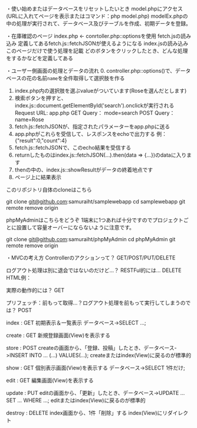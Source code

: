 ・使い始めまたはデータベースをリセットしたいとき
model.phpにアクセス(URLに入れてページを表示またはコマンド：php model.php)
modelEx.phpの中の処理が実行されて、データベース及びテーブルを作成、初期データを登録。

・在庫確認のページ
index.php <- conrtoller.php::optionsを使用
fetch.jsの読み込み
	定義してあるfetch.js::fetchJSONが使えるようになる
index.jsの読み込み
	このページだけで使う処理を記載
	どのボタンをクリックしたとき、どんな処理をするかなどを定義してある

・ユーザー側画面の処理とデータの流れ
0. controller.php::options()で、データベースの花の名前`name`を全件取得して選択肢を作る
1. index.php内の選択肢を選ぶvalueがついています(Roseを選んだとします)
2. 検索ボタンを押すと、index.js::document.getElementById('search').onclickが実行される
Request URL: app.php
GET Query：	mode=search
POST Query：name=Rose
3. fetch.js::fetchJSONが、指定されたパラメーターをapp.phpに送る
4. app.phpがこれらを受信して、レスポンスをechoで出力する 例：{"result":0,"count":4}
5. fetch.js::fetchJSONで、このecho結果を受信する
6. returnしたものはindex.js::fetchJSON(…).then(data => {…})のdataに入ります
7. thenの中の、index.js::showResultがデータの終着地点です
8. ページ上に結果表示

このリポジトリ自体のcloneはこちら

git clone git@github.com:samuraiht/samplewebapp
cd samplewebapp
git remote remove origin

phpMyAdminはこちらをどうぞ
1端末に1つあれば十分ですのでプロジェクトごとに設置して容量オーバーにならないように注意です。

git clone git@github.com:samuraiht/phpMyAdmin
cd phpMyAdmin
git remote remove origin

・MVCの考え方
Controllerのアクションって？
GET/POST/PUT/DELETE

ログアウト処理は別に退会ではないのだけど…？
RESTFul的には…
DELETE
HTML例：<input type="hidden" name="_method" value="DELETE">

実際の動作的には？
GET

プリフェッチ：前もって取得…？ログアウト処理を前もって実行してしまうのでは？
POST

index : GET
初期表示＆一覧表示 データベース->SELECT …;

create : GET
新規登録画面(View)を表示する

store : POST
createの画面から、「登録、投稿」したとき、データベース->INSERT INTO … (…) VALUES(…);
createまたはindex(View)に戻るのが標準的

show : GET
個別表示画面(View)を表示する データベース->SELECT 1件だけ;

edit : GET
編集画面(View)を表示する

update : PUT
editの画面から、「更新」したとき、データベース->UPDATE … SET … WHERE …;
editまたはindex(View)に戻るのが標準的

destroy : DELETE
index画面から、1件「削除」する
index(View)にリダイレクト